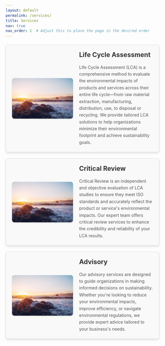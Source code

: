 ```yaml
---
layout: default
permalink: /services/
title: Services
nav: true
nav_order: 1  # Adjust this to place the page in the desired order
---
```


<style>
  .service-box {
    display: flex;
    flex-wrap: wrap;
    align-items: center;
    justify-content: space-between;
    margin: 20px 0;
    padding: 20px;
    border: 1px solid #ddd;
    border-radius: 8px;
    background-color: #f9f9f9;
    box-shadow: 0 4px 6px rgba(0, 0, 0, 0.1);
  }

  .service-box img {
    max-width: 200px;
    margin-right: 20px;
    border-radius: 8px;
    box-shadow: 0 2px 4px rgba(0, 0, 0, 0.1);
  }

  .service-box-content {
    flex: 1;
  }

  .service-box-content h2 {
    margin-top: 0;
    color: #333;
  }

  .service-box-content p {
    margin: 10px 0 0;
    line-height: 1.6;
    color: #555;
  }
</style>

<div class="services">
  <!-- Service 1: Life Cycle Assessment -->
  <div class="service-box">
    <img src="/assets/img/project1.jpg" alt="Life Cycle Assessment" />
    <div class="service-box-content">
      <h2>Life Cycle Assessment</h2>
      <p>
        Life Cycle Assessment (LCA) is a comprehensive method to evaluate the environmental impacts of products and services across their entire life cycle—from raw material extraction, manufacturing, distribution, use, to disposal or recycling. We provide tailored LCA solutions to help organizations minimize their environmental footprint and achieve sustainability goals.
      </p>
    </div>
  </div>

  <!-- Service 2: Critical Review -->
  <div class="service-box">
    <img src="/assets/img/project1.jpg" alt="Critical Review" />
    <div class="service-box-content">
      <h2>Critical Review</h2>
      <p>
        Critical Review is an independent and objective evaluation of LCA studies to ensure they meet ISO standards and accurately reflect the product or service's environmental impacts. Our expert team offers critical review services to enhance the credibility and reliability of your LCA results.
      </p>
    </div>
  </div>

  <!-- Service 3: Advisory -->
  <div class="service-box">
    <img src="/assets/img/project1.jpg" alt="Advisory Services" />
    <div class="service-box-content">
      <h2>Advisory</h2>
      <p>
        Our advisory services are designed to guide organizations in making informed decisions on sustainability. Whether you're looking to reduce your environmental impacts, improve efficiency, or navigate environmental regulations, we provide expert advice tailored to your business's needs.
      </p>
    </div>
  </div>
</div>
